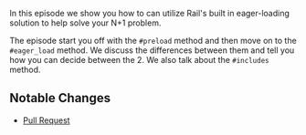 In this episode we show you how to can utilize Rail's built in eager-loading solution to help solve your N+1 problem.

The episode start you off with the `#preload` method and then move on to the `#eager_load` method. We discuss the differences between them and tell you how you can decide between the 2. We also talk about the `#includes` method.

## Notable Changes

+ [Pull Request](https://github.com/codemy/blogmenow/pull/6/files)